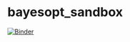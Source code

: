 # bayesopt_sandbox

[![Binder](https://mybinder.org/badge_logo.svg)](https://mybinder.org/v2/gh/tudorcotet/bayesopt_sandbox/HEAD?labpath=voila%2Frender%2Fbayesopt_sandbox.ipynb)

